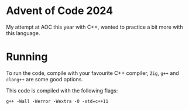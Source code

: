 # Advent of Code 2024

My attempt at AOC this year with C++, wanted to practice a bit more with this
language.

# Running

To run the code, compile with your favourite C++ compiler, `Zig`, `g++` and
`clang++` are some good options.

This code is compiled with the following flags:

`g++ -Wall -Werror -Wextra -O -std=c++11`
